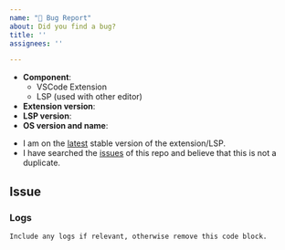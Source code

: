 ```yaml
---
name: "🐞 Bug Report"
about: Did you find a bug?
title: ''
assignees: ''

---
```


<!--
    Hi there! Thank you for submitting a bug report!

    Please fill out the template below; insufficient information or bad reproduction instructions will impair the
    ability of others to help you.
-->

<!-- All the below information must be provided for others to understand and help with your issue. -->
- **Component**: <!-- Include the relevant component(s). Delete the rest. -->
    - VSCode Extension
    - LSP (used with other editor)
- **Extension version**: <!-- Replace with version of the Typst LSP extension -->
- **LSP version**: <!-- Replace with version of the typst-lsp binary -->
- **OS version and name**: <!-- Replace with version + name, e.g. Ubuntu 22.04 or macOS 12.6 -->

<!-- All the below steps should be completed before submitting your issue. -->
- I am on the [latest](https://github.com/nvarner/typst-lsp/tags) stable version of the extension/LSP.
- I have searched the [issues](https://github.com/nvarner/typst-lsp/issues) of this repo and believe that this is not a duplicate.

## Issue
<!--
    Now feel free to write your issue, and please be as descriptive as possible! Make sure to include detailed
    reproduction steps, but keep the examples minimal.
-->


### Logs
<!--
    If applicable.
    In VSCode/VSCodium, open the "Output" panel (ctrl+shift+U or cmd+shift+U) and select "Typst Language Server" from
    the dropdown on the right. Then copy-paste the contents of the logs below.
-->

```
Include any logs if relevant, otherwise remove this code block.
```

<!-- Thanks again 🙌 ❤ -->
